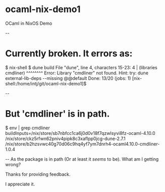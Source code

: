 # ocaml-nix-demo1
OCaml in NixOS Demo

--
# Currently broken. It errors as:
  $ nix-shell
  $ dune build
  File "dune", line 4, characters 15-23:
  4 |     (libraries cmdliner)
                     ^^^^^^^^
  Error: Library "cmdliner" not found.
  Hint: try:
    dune external-lib-deps --missing @@default
  Done: 13/20 (jobs: 1)
  [nix-shell:/home/intj/git/ocaml-nix-demo1]$ 

--
# But 'cmdliner' is in path.
  $ env | grep cmdliner
buildInputs=/nix/store/sb7nbfcc1ca6j0d0v18f7qzwlsyvi8fz-ocaml-4.10.0 /nix/store/ckz5rfwn62pniv4pipk8c3xaflpp0jcg-dune-2.7.1 /nix/store/b2hzsvwc40g70d06c9hq4yf7ym7dnrh4-ocaml4.10.0-cmdliner-1.0.4

--
As the package is in path (Or at least it *seems* to be). What am I getting wrong?

Thanks for providing feedback.

I appreciate it.
